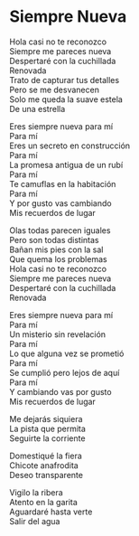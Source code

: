 # Siempre Nueva  

Hola casi no te reconozco  
Siempre me pareces nueva  
Despertaré con la cuchillada  
Renovada  
Trato de capturar tus detalles  
Pero se me desvanecen  
Solo me queda la suave estela  
De una estrella  

Eres siempre nueva para mí  
Para mí  
Eres un secreto en construcción  
Para mí  
La promesa antigua de un rubí  
Para mí  
Te camuflas en la habitación  
Para mí  
Y por gusto vas cambiando  
Mis recuerdos de lugar  

Olas todas parecen iguales  
Pero son todas distintas  
Bañan mis pies con la sal  
Que quema los problemas  
Hola casi no te reconozco  
Siempre me pareces nueva  
Despertaré con la cuchillada  
Renovada  

Eres siempre nueva para mí  
Para mí  
Un misterio sin revelación  
Para mí  
Lo que alguna vez se prometió  
Para mí  
Se cumplió pero lejos de aquí  
Para mí  
Y cambiando vas por gusto  
Mis recuerdos de lugar  

Me dejarás siquiera  
La pista que permita  
Seguirte la corriente  

Domestiqué la fiera  
Chicote anafrodita  
Deseo transparente  

Vigilo la ribera  
Atento en la garita  
Aguardaré hasta verte  
Salir del agua  
